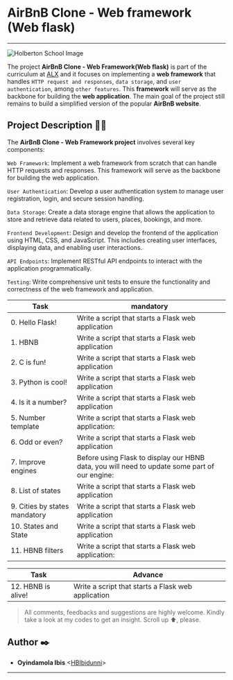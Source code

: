 # AirBnB Clone - Web framework (Web flask)
-----------

![Holberton School Image](https://s3.amazonaws.com/intranet-projects-files/concepts/74/hbnb_step3.png)

The project __AirBnB Clone - Web Framework(Web flask)__ is part of the curriculum at [ALX](https://www.alxafrica.com//) and 
it focuses on implementing a __web framework__ that handles `HTTP request and responses`, 
`data storage`, and `user authentication`, among `other features`.
This __framework__ will serve as the backbone for building the __web application__.
The main goal of the project still remains to build a simplified version of the popular __AirBnB website__.


## Project Description :bust_in_silhouette::briefcase:

The __AirBnB Clone - Web Framework project__ involves several key components:

`Web Framework`: Implement a web framework from scratch that can handle HTTP requests and responses. 
This framework will serve as the backbone for building the web application.

`User Authentication`: Develop a user authentication system to manage user registration, 
login, and secure session handling.

`Data Storage`: Create a data storage engine that allows the application to store 
and retrieve data related to users, places, bookings, and more.

`Frontend Development`: Design and develop the frontend of the application using HTML, 
CSS, and JavaScript. This includes creating user interfaces, 
displaying data, and enabling user interactions.

`API Endpoints`: Implement RESTful API endpoints to interact with the application programmatically.

`Testing`: Write comprehensive unit tests to ensure the functionality and 
correctness of the web framework and application.


| Task | mandatory |
| ------ | ------ |
| 0. Hello Flask! | Write a script that starts a Flask web application |
| 1. HBNB  | Write a script that starts a Flask web application  |
| 2. C is fun! | Write a script that starts a Flask web application |
| 3. Python is cool! | Write a script that starts a Flask web application |
| 4. Is it a number?  | Write a script that starts a Flask web application |
| 5. Number template | Write a script that starts a Flask web application: |
| 6. Odd or even? | Write a script that starts a Flask web application |
| 7. Improve engines | Before using Flask to display our HBNB data, you will need to update some part of our engine:  |
| 8. List of states | Write a script that starts a Flask web application |
| 9. Cities by states mandatory | Write a script that starts a Flask web application |
| 10. States and State  | Write a script that starts a Flask web application |
| 11. HBNB filters | Write a script that starts a Flask web application: |

| Task | Advance |
| ------ | ------ |
| 12. HBNB is alive! | Write a script that starts a Flask web application |



> All comments, feedbacks and suggestions are highly welcome. Kindly take a look at my
codes to get an insight. Scroll up :arrow_up:, please.

##  Author :black_nib:
*  __Oyindamola Ibis__ <[HBIbidunni](https://github.com/HBIbidunni)>
-------

 

